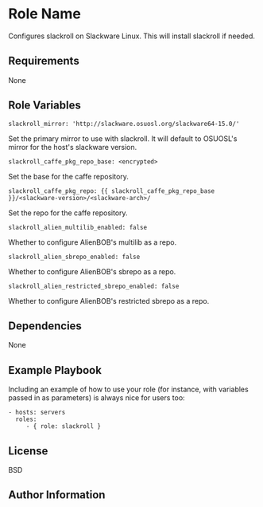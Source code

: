 # Role Name

Configures slackroll on Slackware Linux. This will install slackroll if needed.

## Requirements

None

## Role Variables

    slackroll_mirror: 'http://slackware.osuosl.org/slackware64-15.0/'

Set the primary mirror to use with slackroll. It will default to OSUOSL's mirror for the host's slackware version.

    slackroll_caffe_pkg_repo_base: <encrypted>

Set the base for the caffe repository.

    slackroll_caffe_pkg_repo: {{ slackroll_caffe_pkg_repo_base }}/<slackware-version>/<slackware-arch>/

Set the repo for the caffe repository.

    slackroll_alien_multilib_enabled: false

Whether to configure AlienBOB's multilib as a repo.

    slackroll_alien_sbrepo_enabled: false

Whether to configure AlienBOB's sbrepo as a repo.

    slackroll_alien_restricted_sbrepo_enabled: false

Whether to configure AlienBOB's restricted sbrepo as a repo.

## Dependencies

None

## Example Playbook

Including an example of how to use your role (for instance, with variables passed in as parameters) is always nice for users too:

    - hosts: servers
      roles:
         - { role: slackroll }

## License

BSD

## Author Information
